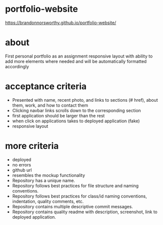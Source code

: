 # portfolio-website
https://brandonnorsworthy.github.io/portfolio-website/

# about
First personal portfolio as an assignment responsive layout with ability to add more elements where needed and will be automatically formatted accordingly

# acceptance criteria
- Presented with name, recent photo, and links to sections (# href), about them, work, and how to contact them
- Clicking navbar links scrolls down to the corresponding section
- first application should be larger than the rest
- when click on applications takes to deployed application (fake)
- responsive layout

# more criteria
- deployed
- no errors
- github url
- resembles the mockup functionality
- Repository has a unique name.
- Repository follows best practices for file structure and naming conventions.
- Repository follows best practices for class/id naming conventions, indentation, quality comments, etc.
- Repository contains multiple descriptive commit messages.
- Repository contains quality readme with description, screenshot, link to deployed application.